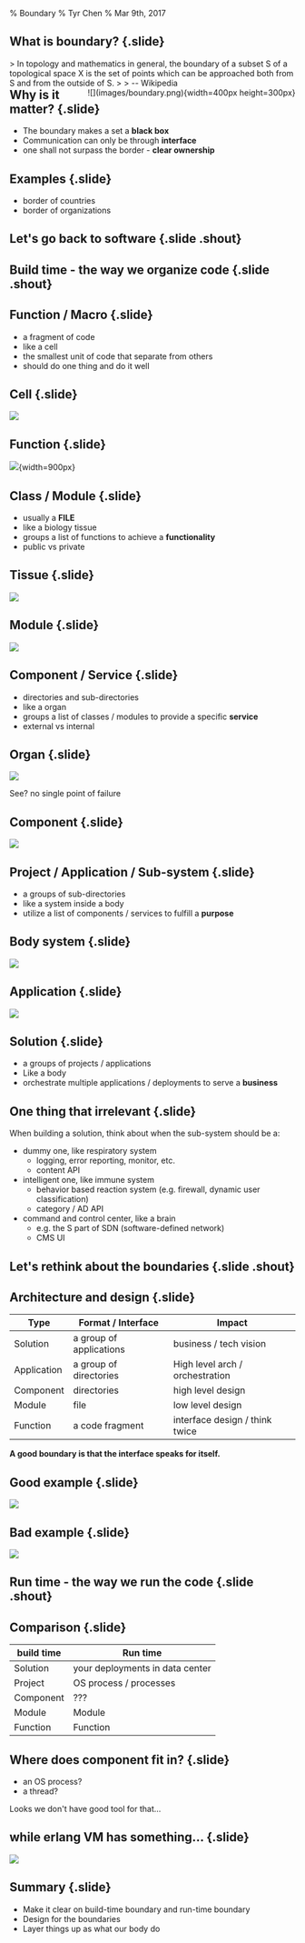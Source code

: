 % Boundary
% Tyr Chen
% Mar 9th, 2017

## What is boundary? {.slide}

<div style="float: left">
> In topology and mathematics in general, the boundary of a subset S of a topological space X is the set of points which can be approached both from S and from the outside of S.
>
> -- Wikipedia
</div>

<div style="float: right">
![](images/boundary.png){width=400px height=300px}
</div>

## Why is it matter? {.slide}

* The boundary makes a set a **black box**
* Communication can only be through **interface**
* one shall not surpass the border - **clear ownership**

## Examples {.slide}

* border of countries
* border of organizations

## Let's go back to software {.slide .shout}

## Build time - the way we organize code {.slide .shout}

## Function / Macro {.slide}

* a fragment of code
* like a cell
* the smallest unit of code that separate from others
* should do one thing and do it well

## Cell {.slide}

![](images/cell.jpg)

## Function {.slide}

![](images/fun_fragment.jpg){width=900px}

## Class / Module {.slide}

* usually a __FILE__
* like a biology tissue
* groups a list of functions to achieve a **functionality**
* public vs private

## Tissue {.slide}

![](images/tissue.png)

## Module {.slide}

![](images/module_fragment.jpg)

## Component / Service {.slide}

* directories and sub-directories
* like a organ
* groups a list of classes / modules to provide a specific **service**
* external vs internal

## Organ {.slide}

![](images/kidney.jpg)

See? no single point of failure

## Component {.slide}

![](images/component_fragment.jpg)

## Project / Application / Sub-system {.slide}

*  a groups of sub-directories
* like a system inside a body
* utilize a list of components / services to fulfill a **purpose**

## Body system {.slide}

![](images/circulatory_system.jpg)

## Application {.slide}

![](images/system_fragment.jpg)

## Solution {.slide}

* a groups of projects / applications
* Like a body
* orchestrate multiple applications / deployments to serve a **business**

## One thing that irrelevant {.slide}

When building a solution, think about when the sub-system should be a:

* dummy one, like respiratory system
    * logging, error reporting, monitor, etc.
    * content API
* intelligent one, like immune system
    * behavior based reaction system (e.g. firewall, dynamic user classification)
    * category / AD API
* command and control center, like a brain
    * e.g. the S part of SDN (software-defined network)
    * CMS UI

## Let's rethink about the boundaries {.slide .shout}

## Architecture and design {.slide}

|      Type      |    Format / Interface    |                Impact             |
|----------------|--------------------------|-----------------------------------|
| Solution       | a group of applications  | business / tech vision            |
| Application    | a group of directories   | High level arch / orchestration   |
| Component      | directories              | high level design                 |
| Module         | file                     | low level design                  |
| Function       | a code fragment          | interface design / think twice    |

__A good boundary is that the interface speaks for itself.__

## Good example {.slide}

![](images/good_layout.jpg)

## Bad example {.slide}

![](images/bad_layout.jpg)

## Run time - the way we run the code {.slide .shout}

## Comparison {.slide}

|  build time    |        Run time                  |
|----------------|----------------------------------|
| Solution       | your deployments in data center  |
| Project        | OS process / processes           |
| Component      | ???                              |
| Module         | Module                           |
| Function       | Function                         |

## Where does component fit in? {.slide}

* an OS process?
* a thread?

Looks we don't have good tool for that...

## while erlang VM has something... {.slide}

![](images/system_fragment.jpg)

## Summary {.slide}

* Make it clear on build-time boundary and run-time boundary
* Design for the boundaries
* Layer things up as what our body do

